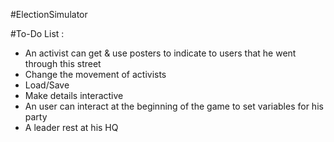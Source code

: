 #ElectionSimulator

#To-Do List :

- An activist can get & use posters to indicate to users that he went through this street
- Change the movement of activists
- Load/Save
- Make details interactive
- An user can interact at the beginning of the game to set variables for his party
- A leader rest at his HQ